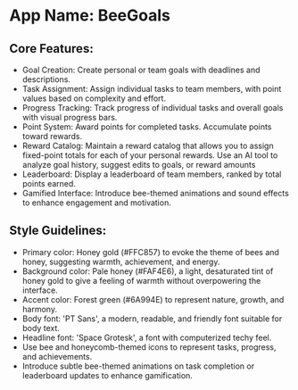 # **App Name**: BeeGoals

## Core Features:

- Goal Creation: Create personal or team goals with deadlines and descriptions.
- Task Assignment: Assign individual tasks to team members, with point values based on complexity and effort.
- Progress Tracking: Track progress of individual tasks and overall goals with visual progress bars.
- Point System: Award points for completed tasks. Accumulate points toward rewards.
- Reward Catalog: Maintain a reward catalog that allows you to assign fixed-point totals for each of your personal rewards. Use an AI tool to analyze goal history, suggest edits to goals, or reward amounts
- Leaderboard: Display a leaderboard of team members, ranked by total points earned.
- Gamified Interface: Introduce bee-themed animations and sound effects to enhance engagement and motivation.

## Style Guidelines:

- Primary color: Honey gold (#FFC857) to evoke the theme of bees and honey, suggesting warmth, achievement, and energy.
- Background color: Pale honey (#FAF4E6), a light, desaturated tint of honey gold to give a feeling of warmth without overpowering the interface.
- Accent color: Forest green (#6A994E) to represent nature, growth, and harmony.
- Body font: 'PT Sans', a modern, readable, and friendly font suitable for body text.
- Headline font: 'Space Grotesk', a font with computerized techy feel.
- Use bee and honeycomb-themed icons to represent tasks, progress, and achievements.
- Introduce subtle bee-themed animations on task completion or leaderboard updates to enhance gamification.